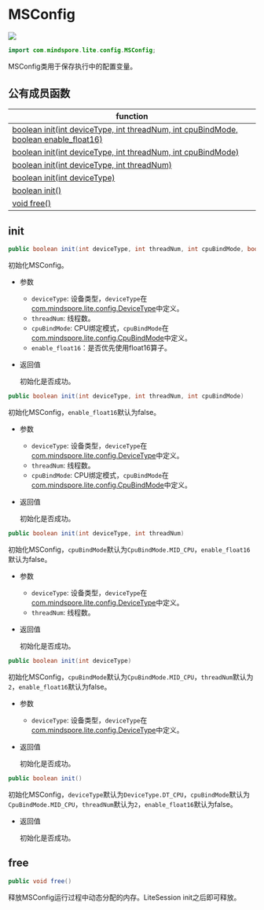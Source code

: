 # MSConfig

<a href="https://gitee.com/mindspore/docs/blob/r1.3/docs/lite/api/source_zh_cn/api_java/msconfig.md" target="_blank"><img src="https://gitee.com/mindspore/docs/raw/r1.3/resource/_static/logo_source.png"></a>

```java
import com.mindspore.lite.config.MSConfig;
```

MSConfig类用于保存执行中的配置变量。

## 公有成员函数

| function                                                     |
| ------------------------------------------------------------ |
| [boolean init(int deviceType, int threadNum, int cpuBindMode, boolean enable_float16)](#init) |
| [boolean init(int deviceType, int threadNum, int cpuBindMode)](#init) |
| [boolean init(int deviceType, int threadNum)](#init)         |
| [boolean init(int deviceType)](#init)                        |
| [boolean init()](#init)                                      |
| [void free()](#free)                                         |

## init

```java
public boolean init(int deviceType, int threadNum, int cpuBindMode, boolean enable_float16)
```

初始化MSConfig。

- 参数

    - `deviceType`: 设备类型，`deviceType`在[com.mindspore.lite.config.DeviceType](https://gitee.com/mindspore/mindspore/blob/r1.3/mindspore/lite/java/java/common/src/main/java/com/mindspore/lite/config/DeviceType.java)中定义。
    - `threadNum`: 线程数。
    - `cpuBindMode`: CPU绑定模式，`cpuBindMode`在[com.mindspore.lite.config.CpuBindMode](https://gitee.com/mindspore/mindspore/blob/r1.3/mindspore/lite/java/java/common/src/main/java/com/mindspore/lite/config/CpuBindMode.java)中定义。
    - `enable_float16`：是否优先使用float16算子。

- 返回值

  初始化是否成功。

```java
public boolean init(int deviceType, int threadNum, int cpuBindMode)
```

初始化MSConfig，`enable_float16`默认为false。

- 参数

    - `deviceType`: 设备类型，`deviceType`在[com.mindspore.lite.config.DeviceType](https://gitee.com/mindspore/mindspore/blob/r1.3/mindspore/lite/java/java/common/src/main/java/com/mindspore/lite/config/DeviceType.java)中定义。
    - `threadNum`: 线程数。
    - `cpuBindMode`: CPU绑定模式，`cpuBindMode`在[com.mindspore.lite.config.CpuBindMode](https://gitee.com/mindspore/mindspore/blob/r1.3/mindspore/lite/java/java/common/src/main/java/com/mindspore/lite/config/CpuBindMode.java)中定义。

- 返回值

  初始化是否成功。

```java
public boolean init(int deviceType, int threadNum)
```

初始化MSConfig，`cpuBindMode`默认为`CpuBindMode.MID_CPU`，`enable_float16`默认为false。

- 参数

    - `deviceType`: 设备类型，`deviceType`在[com.mindspore.lite.config.DeviceType](https://gitee.com/mindspore/mindspore/blob/r1.3/mindspore/lite/java/java/common/src/main/java/com/mindspore/lite/config/DeviceType.java)中定义。
    - `threadNum`: 线程数。

- 返回值

  初始化是否成功。

```java
public boolean init(int deviceType)
```

初始化MSConfig，`cpuBindMode`默认为`CpuBindMode.MID_CPU`，`threadNum`默认为`2`，`enable_float16`默认为false。

- 参数

    - `deviceType`: 设备类型，`deviceType`在[com.mindspore.lite.config.DeviceType](https://gitee.com/mindspore/mindspore/blob/r1.3/mindspore/lite/java/java/common/src/main/java/com/mindspore/lite/config/DeviceType.java)中定义。

- 返回值

  初始化是否成功。

```java
public boolean init()
```

初始化MSConfig，`deviceType`默认为`DeviceType.DT_CPU`，`cpuBindMode`默认为`CpuBindMode.MID_CPU`，`threadNum`默认为`2`，`enable_float16`默认为false。

- 返回值

  初始化是否成功。

## free

```java
public void free()
```

释放MSConfig运行过程中动态分配的内存。LiteSession init之后即可释放。
